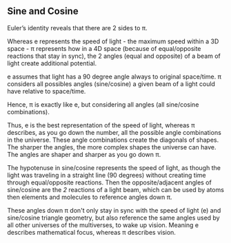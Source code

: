 ## Sine and Cosine

Euler’s identity reveals that there are 2 sides to π.

Whereas e represents the speed of light - the maximum speed within a 3D space -  π represents how in a 4D space (because of equal/opposite reactions that stay in sync), the 2 angles (equal and opposite) of a beam of light create additional potential. 

e assumes that light has a 90 degree angle always to original space/time. π considers all possibles angles (sine/cosine) a given beam of a light could have relative to space/time.

Hence, π is exactly like e, but considering all angles (all sine/cosine combinations).

Thus, e is the best representation of the speed of light, whereas π describes, as you go down the number, all the possible angle combinations in the universe. These angle combinations create the diagonals of shapes. The sharper the angles, the more complex shapes the universe can have. The angles are shaper and sharper as you go down π.

The hypotenuse in sine/cosine represents the speed of light, as though the light was traveling in a straight line (90 degrees) without creating time through equal/opposite reactions. Then the opposite/adjacent angles of sine/cosine are the *2* reactions of a light beam, which can be used by atoms then elements and molecules to reference angles down π. 

These angles down π don't only stay in sync with the speed of light (e) and sine/cosine triangle geometry, but also reference the same angles used by all other universes of the multiverses, to wake up vision. Meaning e describes mathematical focus, whereas π describes vision.